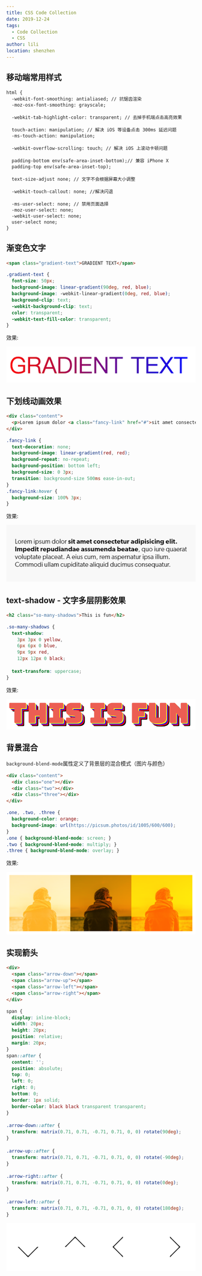 ```yaml
---
title: CSS Code Collection
date: 2019-12-24
tags:
  - Code Collection
  - CSS
author: lili
location: shenzhen
---
```


## 移动端常用样式

```less
html {
  -webkit-font-smoothing: antialiased; // 抗锯齿渲染
  -moz-osx-font-smoothing: grayscale;

  -webkit-tab-highlight-color: transparent; // 去掉手机端点击高亮效果

  touch-action: manipulation; // 解决 iOS 等设备点击 300ms 延迟问题
  -ms-touch-action: manipulation;

  -webkit-overflow-scrolling: touch; // 解决 iOS 上滚动卡顿问题

  padding-bottom env(safe-area-inset-bottom);// 兼容 iPhone X
  padding-top env(safe-area-inset-top);

  text-size-adjust none; // 文字不会根据屏幕大小调整

  -webkit-touch-callout: none; //解决闪退

  -ms-user-select: none; // 禁用页面选择
  -moz-user-select: none;
  -webkit-user-select: none;
  user-select none;
}
```

## 渐变色文字

```html
<span class="gradient-text">GRADIENT TEXT</span>
```

```css
.gradient-text {
  font-size: 50px;
  background-image: linear-gradient(90deg, red, blue);
  background-image: -webkit-linear-gradient(0deg, red, blue);
  background-clip: text;
  -webkit-background-clip: text;
  color: transparent;
  -webkit-text-fill-color: transparent;
}
```
效果:

![image from dependency](../.vuepress/public/images/css-tips/1.png)

## 下划线动画效果

```html
<div class="content">
  <p>Lorem ipsum dolor <a class="fancy-link" href="#">sit amet consectetur adipisicing elit. Impedit repudiandae assumenda beatae</a>, quo iure quaerat voluptate placeat. A eius cum, rem aspernatur ipsa illum. Commodi ullam cupiditate aliquid ducimus consequatur.</p>
</div>
```
```css
.fancy-link {
  text-decoration: none;
  background-image: linear-gradient(red, red);
  background-repeat: no-repeat;
  background-position: bottom left;
  background-size: 0 3px;
  transition: background-size 500ms ease-in-out;
}
.fancy-link:hover {
  background-size: 100% 3px;
}
```
效果:

![image from dependency](../.vuepress/public/images/css-tips/2.gif)


## text-shadow - 文字多层阴影效果
```html
<h2 class="so-many-shadows">This is fun</h2>
```
```css
.so-many-shadows {
  text-shadow:
    3px 3px 0 yellow,
    6px 6px 0 blue,
    9px 9px red,
    12px 12px 0 black;

  text-transform: uppercase;
}
```
效果:

![image from dependency](../.vuepress/public/images/css-tips/3.png)

## 背景混合

` background-blend-mode `属性定义了背景层的混合模式（图片与颜色）

```html
<div class="content">
  <div class="one"></div>
  <div class="two"></div>
  <div class="three"></div>
</div>
```
```css
.one, .two, .three {
  background-color: orange;
  background-image: url(https://picsum.photos/id/1005/600/600);
}
.one { background-blend-mode: screen; }
.two { background-blend-mode: multiply; }
.three { background-blend-mode: overlay; }
```

效果:

![image from dependency](../.vuepress/public/images/css-tips/4.png)

## 实现箭头

```html
<div>
  <span class="arrow-down"></span>
  <span class="arrow-up"></span>
  <span class="arrow-left"></span>
  <span class="arrow-right"></span>
</div>
```

```css
span {
  display: inline-block;
  width: 20px;
  height: 20px;
  position: relative;
  margin: 20px;
}
span::after {
  content: '';
  position: absolute;
  top: 0;
  left: 0;
  right: 0;
  bottom: 0;
  border: 1px solid;
  border-color: black black transparent transparent;
}

.arrow-down::after {
  transform: matrix(0.71, 0.71, -0.71, 0.71, 0, 0) rotate(90deg);
}

.arrow-up::after {
  transform: matrix(0.71, 0.71, -0.71, 0.71, 0, 0) rotate(-90deg);
}

.arrow-right::after {
  transform: matrix(0.71, 0.71, -0.71, 0.71, 0, 0) rotate(0deg);
}

.arrow-left::after {
  transform: matrix(0.71, 0.71, -0.71, 0.71, 0, 0) rotate(180deg);
}
```
![image from dependency](../.vuepress/public/images/css-code-collection/01.png)
